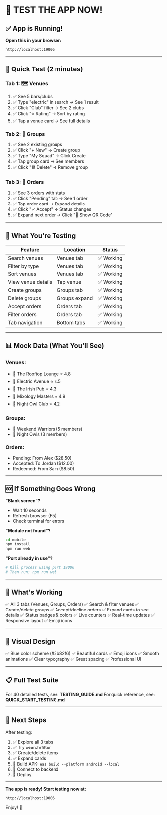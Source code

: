 # 🎉 TEST THE APP NOW!

## ✅ App is Running!

**Open this in your browser:**
```
http://localhost:19006
```

---

## 🧪 Quick Test (2 minutes)

### Tab 1: 🗺️ **Venues**
1. ✅ See 5 bars/clubs
2. ✅ Type "electric" in search → See 1 result
3. ✅ Click "Club" filter → See 2 clubs
4. ✅ Click "⭐ Rating" → Sort by rating
5. ✅ Tap a venue card → See full details

### Tab 2: 👫 **Groups**
1. ✅ See 2 existing groups
2. ✅ Click "+ New" → Create group
3. ✅ Type "My Squad" → Click Create
4. ✅ Tap group card → See members
5. ✅ Click "🗑️ Delete" → Remove group

### Tab 3: 🍻 **Orders**
1. ✅ See 3 orders with stats
2. ✅ Click "Pending" tab → See 1 order
3. ✅ Tap order card → Expand details
4. ✅ Click "✓ Accept" → Status changes
5. ✅ Expand next order → Click "📱 Show QR Code"

---

## 🎯 What You're Testing

| Feature | Location | Status |
|---------|----------|--------|
| Search venues | Venues tab | ✅ Working |
| Filter by type | Venues tab | ✅ Working |
| Sort venues | Venues tab | ✅ Working |
| View venue details | Tap venue | ✅ Working |
| Create groups | Groups tab | ✅ Working |
| Delete groups | Groups expand | ✅ Working |
| Accept orders | Orders tab | ✅ Working |
| Filter orders | Orders tab | ✅ Working |
| Tab navigation | Bottom tabs | ✅ Working |

---

## 📊 Mock Data (What You'll See)

### Venues:
- 🍺 The Rooftop Lounge ⭐ 4.8
- 🎊 Electric Avenue ⭐ 4.5
- 🍻 The Irish Pub ⭐ 4.3
- 🥃 Mixology Masters ⭐ 4.9
- 🎉 Night Owl Club ⭐ 4.2

### Groups:
- 🎉 Weekend Warriors (5 members)
- 🍻 Night Owls (3 members)

### Orders:
- Pending: From Alex ($28.50)
- Accepted: To Jordan ($12.00)
- Redeemed: From Sam ($8.50)

---

## 🆘 If Something Goes Wrong

**"Blank screen"?**
- Wait 10 seconds
- Refresh browser (F5)
- Check terminal for errors

**"Module not found"?**
```bash
cd mobile
npm install
npm run web
```

**"Port already in use"?**
```bash
# Kill process using port 19006
# Then run: npm run web
```

---

## 📱 What's Working

✅ All 3 tabs (Venues, Groups, Orders)
✅ Search & filter venues
✅ Create/delete groups
✅ Accept/decline orders
✅ Expand cards to see details
✅ Status badges & colors
✅ Live counters
✅ Real-time updates
✅ Responsive layout
✅ Emoji icons

---

## 🎨 Visual Design

✅ Blue color scheme (#3b82f6)
✅ Beautiful cards
✅ Emoji icons
✅ Smooth animations
✅ Clear typography
✅ Great spacing
✅ Professional UI

---

## 📋 Full Test Suite

For 40 detailed tests, see: **TESTING_GUIDE.md**
For quick reference, see: **QUICK_START_TESTING.md**

---

## 🚀 Next Steps

After testing:
1. ✅ Explore all 3 tabs
2. ✅ Try search/filter
3. ✅ Create/delete items
4. ✅ Expand cards
5. 📱 Build APK: `eas build --platform android --local`
6. 🔗 Connect to backend
7. 🚀 Deploy

---

**The app is ready! Start testing now at:**
```
http://localhost:19006
```

Enjoy! 🎉
